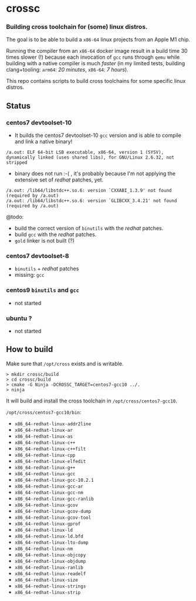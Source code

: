 
# crossc

### Building cross toolchain for (some) linux distros.

The goal is to be able to build a `x86-64` linux projects from an Apple M1 chip.

Running the compiler from an `x86-64` docker image result in a build time 30 times slower (!) because each invocation of `gcc` runs through `qemu` while building with a native compiler is much *faster* (in my limited tests, building clang+tooling: `arm64`: *20 minutes*, `x86-64`: *7 hours*).

This repo contains scripts to build cross toolchains for some specific linux distros.

## Status

### centos7 devtoolset-10

- It builds the centos7 devtoolset-10 `gcc` version and is able to compile and link a native binary!
```
/a.out: ELF 64-bit LSB executable, x86-64, version 1 (SYSV), dynamically linked (uses shared libs), for GNU/Linux 2.6.32, not stripped
```

- binary does not run :-( , it's probably because I'm not applying the extensive set of _redhat_ patches, yet.

```
/a.out: /lib64/libstdc++.so.6: version `CXXABI_1.3.9' not found (required by /a.out)
/a.out: /lib64/libstdc++.so.6: version `GLIBCXX_3.4.21' not found (required by /a.out)
```

@todo:
- build the correct version of `binutils` with the _redhat_ patches.
- build `gcc` with the _redhat_ patches.
- `gold` linker is not built (?)

### centos7 devtoolset-8
- `binutils` + _redhat_ patches
- missing: `gcc`

### centos9 `binutils` and `gcc`
- not started

### ubuntu ?
- not started

## How to build

Make sure that `/opt/cross` exists and is writable.

```
> mkdir crossc/build
> cd crossc/build
> cmake -G Ninja -DCROSSC_TARGET=centos7-gcc10 ../.
> ninja
```

It will build and install the cross toolchain in `/opt/cross/centos7-gcc10`.

`/opt/cross/centos7-gcc10/bin`:
- `x86_64-redhat-linux-addr2line`
- `x86_64-redhat-linux-ar`
- `x86_64-redhat-linux-as`
- `x86_64-redhat-linux-c++`
- `x86_64-redhat-linux-c++filt`
- `x86_64-redhat-linux-cpp`
- `x86_64-redhat-linux-elfedit`
- `x86_64-redhat-linux-g++`
- `x86_64-redhat-linux-gcc`
- `x86_64-redhat-linux-gcc-10.2.1`
- `x86_64-redhat-linux-gcc-ar`
- `x86_64-redhat-linux-gcc-nm`
- `x86_64-redhat-linux-gcc-ranlib`
- `x86_64-redhat-linux-gcov`
- `x86_64-redhat-linux-gcov-dump`
- `x86_64-redhat-linux-gcov-tool`
- `x86_64-redhat-linux-gprof`
- `x86_64-redhat-linux-ld`
- `x86_64-redhat-linux-ld.bfd`
- `x86_64-redhat-linux-lto-dump`
- `x86_64-redhat-linux-nm`
- `x86_64-redhat-linux-objcopy`
- `x86_64-redhat-linux-objdump`
- `x86_64-redhat-linux-ranlib`
- `x86_64-redhat-linux-readelf`
- `x86_64-redhat-linux-size`
- `x86_64-redhat-linux-strings`
- `x86_64-redhat-linux-strip`
